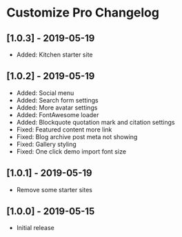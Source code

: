 # Customize Pro Changelog

## [1.0.3] - 2019-05-19
* Added: Kitchen starter site

## [1.0.2] - 2019-05-19
* Added: Social menu
* Added: Search form settings
* Added: More avatar settings
* Added: FontAwesome loader
* Added: Blockquote quotation mark and citation settings
* Fixed: Featured content more link
* Fixed: Blog archive post meta not showing
* Fixed: Gallery styling
* Fixed: One click demo import font size

## [1.0.1] - 2019-05-19
* Remove some starter sites

## [1.0.0] - 2019-05-15
* Initial release
